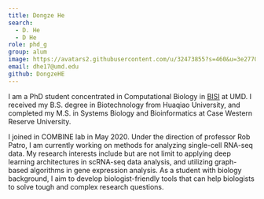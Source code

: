 ```yaml
---
title: Dongze He
search:
  - D. He
  - D He
role: phd_g
group: alum
image: https://avatars2.githubusercontent.com/u/32473855?s=460&u=3e2770f872817bc790c2c03acd41bfec7dfc72cb&v=4
email: dhe17@umd.edu
github: DongzeHE
---
```

 
I am a PhD student concentrated in Computational Biology in [BISI](https://www.bisi.umd.edu/) at UMD. I received my B.S. degree in Biotechnology from Huaqiao University, and completed my M.S. in Systems Biology and Bioinformatics at Case Western Reserve University.  

I joined in COMBINE lab in May 2020. Under the direction of professor Rob Patro, I am currently working on methods for analyzing single-cell RNA-seq data. My research interests include but are not limit to applying deep learning architectures in scRNA-seq data analysis, and utilizing graph-based algorithms in gene expression analysis. As a student with biology background, I aim to develop biologist-friendly tools that can help biologists to solve tough and complex research questions.
